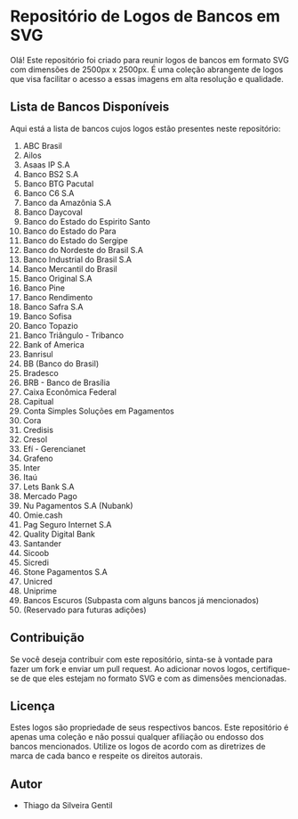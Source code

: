 # Repositório de Logos de Bancos em SVG

Olá! Este repositório foi criado para reunir logos de bancos em formato SVG com dimensões de 2500px x 2500px. É uma coleção abrangente de logos que visa facilitar o acesso a essas imagens em alta resolução e qualidade.

## Lista de Bancos Disponíveis

Aqui está a lista de bancos cujos logos estão presentes neste repositório:

1. ABC Brasil
2. Ailos
3. Asaas IP S.A
4. Banco BS2 S.A
5. Banco BTG Pacutal
6. Banco C6 S.A
7. Banco da Amazônia S.A
8. Banco Daycoval
9. Banco do Estado do Espirito Santo
10. Banco do Estado do Para
11. Banco do Estado do Sergipe
12. Banco do Nordeste do Brasil S.A
13. Banco Industrial do Brasil S.A
14. Banco Mercantil do Brasil
15. Banco Original S.A
16. Banco Pine
17. Banco Rendimento
18. Banco Safra S.A
19. Banco Sofisa
20. Banco Topazio
21. Banco Triângulo - Tribanco
22. Bank of America
23. Banrisul
24. BB (Banco do Brasil)
25. Bradesco
26. BRB - Banco de Brasília
27. Caixa Econômica Federal
28. Capitual
29. Conta Simples Soluções em Pagamentos
30. Cora
31. Credisis
32. Cresol
33. Efí - Gerencianet
34. Grafeno
35. Inter
36. Itaú
37. Lets Bank S.A
38. Mercado Pago
39. Nu Pagamentos S.A (Nubank)
40. Omie.cash
41. Pag Seguro Internet S.A
42. Quality Digital Bank
43. Santander
44. Sicoob
45. Sicredi
46. Stone Pagamentos S.A
47. Unicred
48. Uniprime
49. Bancos Escuros (Subpasta com alguns bancos já mencionados)
50. (Reservado para futuras adições)

## Contribuição

Se você deseja contribuir com este repositório, sinta-se à vontade para fazer um fork e enviar um pull request. Ao adicionar novos logos, certifique-se de que eles estejam no formato SVG e com as dimensões mencionadas.

## Licença

Estes logos são propriedade de seus respectivos bancos. Este repositório é apenas uma coleção e não possui qualquer afiliação ou endosso dos bancos mencionados. Utilize os logos de acordo com as diretrizes de marca de cada banco e respeite os direitos autorais.

## Autor

* Thiago da Silveira Gentil
